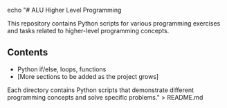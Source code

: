 echo "# ALU Higher Level Programming

This repository contains Python scripts for various programming exercises and tasks related to higher-level programming concepts.

## Contents

- Python if/else, loops, functions
- [More sections to be added as the project grows]

Each directory contains Python scripts that demonstrate different programming concepts and solve specific problems." > README.md
